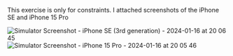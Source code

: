 This exercise is only for constraints.
I attached screenshots of the iPhone SE and iPhone 15 Pro

![Simulator Screenshot - iPhone SE (3rd generation) - 2024-01-16 at 20 06 45](https://github.com/priyanka-vithani/Conestoga-Level-1/assets/39754730/96df7f56-a371-4e94-baa3-12136b1eaa26)
![Simulator Screenshot - iPhone 15 Pro - 2024-01-16 at 20 05 46](https://github.com/priyanka-vithani/Conestoga-Level-1/assets/39754730/1626cdf2-bada-4b47-bc37-a4ea5b7ab1a5)
